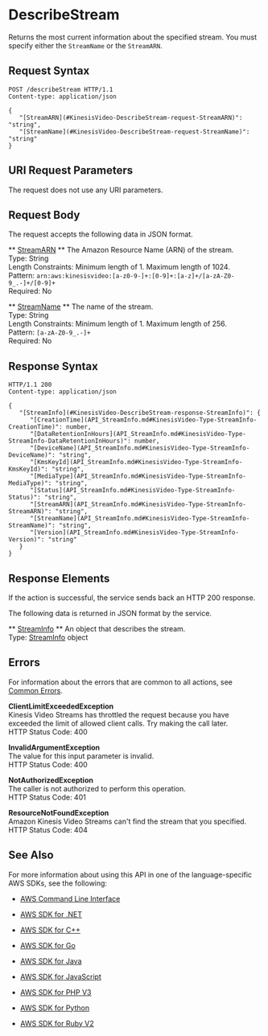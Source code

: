 # DescribeStream<a name="API_DescribeStream"></a>

Returns the most current information about the specified stream\. You must specify either the `StreamName` or the `StreamARN`\. 

## Request Syntax<a name="API_DescribeStream_RequestSyntax"></a>

```
POST /describeStream HTTP/1.1
Content-type: application/json

{
   "[StreamARN](#KinesisVideo-DescribeStream-request-StreamARN)": "string",
   "[StreamName](#KinesisVideo-DescribeStream-request-StreamName)": "string"
}
```

## URI Request Parameters<a name="API_DescribeStream_RequestParameters"></a>

The request does not use any URI parameters\.

## Request Body<a name="API_DescribeStream_RequestBody"></a>

The request accepts the following data in JSON format\.

 ** [StreamARN](#API_DescribeStream_RequestSyntax) **   <a name="KinesisVideo-DescribeStream-request-StreamARN"></a>
The Amazon Resource Name \(ARN\) of the stream\.  
Type: String  
Length Constraints: Minimum length of 1\. Maximum length of 1024\.  
Pattern: `arn:aws:kinesisvideo:[a-z0-9-]+:[0-9]+:[a-z]+/[a-zA-Z0-9_.-]+/[0-9]+`   
Required: No

 ** [StreamName](#API_DescribeStream_RequestSyntax) **   <a name="KinesisVideo-DescribeStream-request-StreamName"></a>
The name of the stream\.  
Type: String  
Length Constraints: Minimum length of 1\. Maximum length of 256\.  
Pattern: `[a-zA-Z0-9_.-]+`   
Required: No

## Response Syntax<a name="API_DescribeStream_ResponseSyntax"></a>

```
HTTP/1.1 200
Content-type: application/json

{
   "[StreamInfo](#KinesisVideo-DescribeStream-response-StreamInfo)": { 
      "[CreationTime](API_StreamInfo.md#KinesisVideo-Type-StreamInfo-CreationTime)": number,
      "[DataRetentionInHours](API_StreamInfo.md#KinesisVideo-Type-StreamInfo-DataRetentionInHours)": number,
      "[DeviceName](API_StreamInfo.md#KinesisVideo-Type-StreamInfo-DeviceName)": "string",
      "[KmsKeyId](API_StreamInfo.md#KinesisVideo-Type-StreamInfo-KmsKeyId)": "string",
      "[MediaType](API_StreamInfo.md#KinesisVideo-Type-StreamInfo-MediaType)": "string",
      "[Status](API_StreamInfo.md#KinesisVideo-Type-StreamInfo-Status)": "string",
      "[StreamARN](API_StreamInfo.md#KinesisVideo-Type-StreamInfo-StreamARN)": "string",
      "[StreamName](API_StreamInfo.md#KinesisVideo-Type-StreamInfo-StreamName)": "string",
      "[Version](API_StreamInfo.md#KinesisVideo-Type-StreamInfo-Version)": "string"
   }
}
```

## Response Elements<a name="API_DescribeStream_ResponseElements"></a>

If the action is successful, the service sends back an HTTP 200 response\.

The following data is returned in JSON format by the service\.

 ** [StreamInfo](#API_DescribeStream_ResponseSyntax) **   <a name="KinesisVideo-DescribeStream-response-StreamInfo"></a>
An object that describes the stream\.  
Type: [StreamInfo](API_StreamInfo.md) object

## Errors<a name="API_DescribeStream_Errors"></a>

For information about the errors that are common to all actions, see [Common Errors](CommonErrors.md)\.

 **ClientLimitExceededException**   
Kinesis Video Streams has throttled the request because you have exceeded the limit of allowed client calls\. Try making the call later\.  
HTTP Status Code: 400

 **InvalidArgumentException**   
The value for this input parameter is invalid\.  
HTTP Status Code: 400

 **NotAuthorizedException**   
The caller is not authorized to perform this operation\.  
HTTP Status Code: 401

 **ResourceNotFoundException**   
Amazon Kinesis Video Streams can't find the stream that you specified\.  
HTTP Status Code: 404

## See Also<a name="API_DescribeStream_SeeAlso"></a>

For more information about using this API in one of the language\-specific AWS SDKs, see the following:

+  [AWS Command Line Interface](http://docs.aws.amazon.com/goto/aws-cli/kinesisvideo-2017-09-30/DescribeStream) 

+  [AWS SDK for \.NET](http://docs.aws.amazon.com/goto/DotNetSDKV3/kinesisvideo-2017-09-30/DescribeStream) 

+  [AWS SDK for C\+\+](http://docs.aws.amazon.com/goto/SdkForCpp/kinesisvideo-2017-09-30/DescribeStream) 

+  [AWS SDK for Go](http://docs.aws.amazon.com/goto/SdkForGoV1/kinesisvideo-2017-09-30/DescribeStream) 

+  [AWS SDK for Java](http://docs.aws.amazon.com/goto/SdkForJava/kinesisvideo-2017-09-30/DescribeStream) 

+  [AWS SDK for JavaScript](http://docs.aws.amazon.com/goto/AWSJavaScriptSDK/kinesisvideo-2017-09-30/DescribeStream) 

+  [AWS SDK for PHP V3](http://docs.aws.amazon.com/goto/SdkForPHPV3/kinesisvideo-2017-09-30/DescribeStream) 

+  [AWS SDK for Python](http://docs.aws.amazon.com/goto/boto3/kinesisvideo-2017-09-30/DescribeStream) 

+  [AWS SDK for Ruby V2](http://docs.aws.amazon.com/goto/SdkForRubyV2/kinesisvideo-2017-09-30/DescribeStream) 